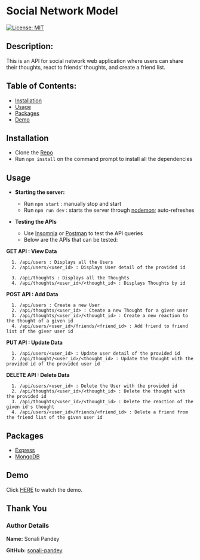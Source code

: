 # Social Network Model

[![License: MIT](https://img.shields.io/badge/License-MIT-yellow.svg)](https://opensource.org/licenses/MIT)

## Description:

This is an API for social network web application where users can share their thoughts, react to friends’ thoughts, and create a friend list.


## Table of Contents:

* [Installation](#installation)
* [Usage](#usage)
* [Packages](#packages)
* [Demo](#demo)

## Installation

* Clone the [Repo](https://github.com/sonali-pandey/social-network-model)
* Run `npm install` on the command prompt to install all the dependencies

## Usage

* **Starting the server:**
   - Run `npm start` : manually stop and start
   - Run `npm run dev` : starts the server through [nodemon](https://www.npmjs.com/package/nodemon); auto-refreshes

* **Testing the APIs**
   - Use [Insomnia](https://insomnia.rest/) or [Postman](https://www.postman.com/) to test the API queries
   - Below are the APIs that can be tested:

**GET API : View Data**

      1. /api/users : Displays all the Users
      2. /api/users/<user_id> : Displays User detail of the provided id
      
      3. /api/thoughts : Displays all the Thoughts
      4. /api/thoughts/<user_id>/<thought_id> : Displays Thoughts by id
      
**POST API : Add Data**
      
      1. /api/users : Create a new User
      2. /api/thoughts/<user_id> : Cteate a new Thought for a given user
      3. /api/thoughts/<user_id>/<thought_id> : Create a new reaction to the thought of a given id
      4. /api/users/<user_id>/friends/<friend_id> : Add friend to friend list of the giver user id
 
 **PUT API : Update Data**
      
      1. /api/users/<user_id> : Update user detail of the provided id
      2. /api/thought/<user_id>/<thought_id> : Update the thought with the provided id of the provided user id

**DELETE API : Delete Data**
  
      1. /api/users/<user_id> : Delete the User with the provided id
      2. /api/thoughts/<user_id>/<thought_id> : Delete the thought with the provided id
      3. /api/thoughts/<user_id>/<thought_id> : Delete the reaction of the given id's thought
      4. /api/users/<user_id>/friends/<friend_id> : Delete a friend from the friend list of the given user id
      
## Packages
- [Express](https://expressjs.com/)
- [MongoDB](https://www.mongodb.com/)

## Demo

Click [HERE](https://drive.google.com/file/d/1cHcOJ5MSQHaJ_c_ZPoXEggCCt7BXmFPn/view) to watch the demo.

## Thank You
### Author Details
**Name:** Sonali Pandey

**GitHub:** [sonali-pandey](https://github.com/sonali-pandey)

